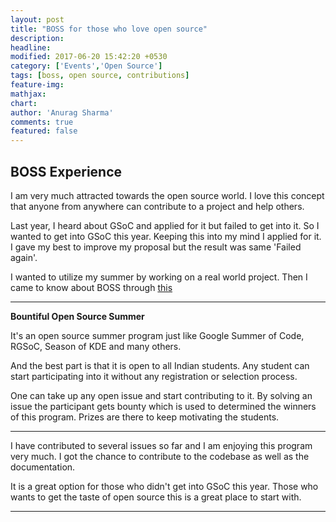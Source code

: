 ```yaml
---
layout: post
title: "BOSS for those who love open source"
description: 
headline: 
modified: 2017-06-20 15:42:20 +0530
category: ['Events','Open Source']
tags: [boss, open source, contributions]
feature-img: 
mathjax: 
chart: 
author: 'Anurag Sharma'
comments: true
featured: false
---
```


## BOSS Experience

I am very much attracted towards the open source world. I love this concept that anyone from anywhere can contribute to a project and help others. 

Last year, I heard about GSoC and applied for it but failed to get into it. So I wanted to get into GSoC this year. Keeping this into my mind I applied for it. I gave my best to improve my proposal but the result was same 'Failed again'.

I wanted to utilize my summer by working on a real world project. Then I came to know about BOSS through [this](https://github.com/tapasweni-pathak/SOC-Programs)

------------------------------------------

**Bountiful Open Source Summer**

It's an open source summer program just like Google Summer of Code, RGSoC, Season of KDE and many others.

And the best part is that it is open to all Indian students. Any student can start participating into it without any registration or selection process.

One can take up any open issue and start contributing to it. By solving an issue the participant gets bounty which is used to determined the winners of this program. Prizes are there to keep motivating the students.

-----------------------------------------------------

I have contributed to several issues so far and I am enjoying this program very much. I got the chance to contribute to the codebase as well as the documentation.

It is a great option for those who didn't get into GSoC this year. Those who wants to get the taste of open source this is a great place to start with. 

--------------------------------------------------

